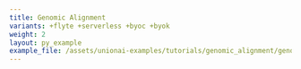 ```yaml
---
title: Genomic Alignment
variants: +flyte +serverless +byoc +byok
weight: 2
layout: py_example
example_file: /assets/unionai-examples/tutorials/genomic_alignment/genomic_alignment.py
---
```

